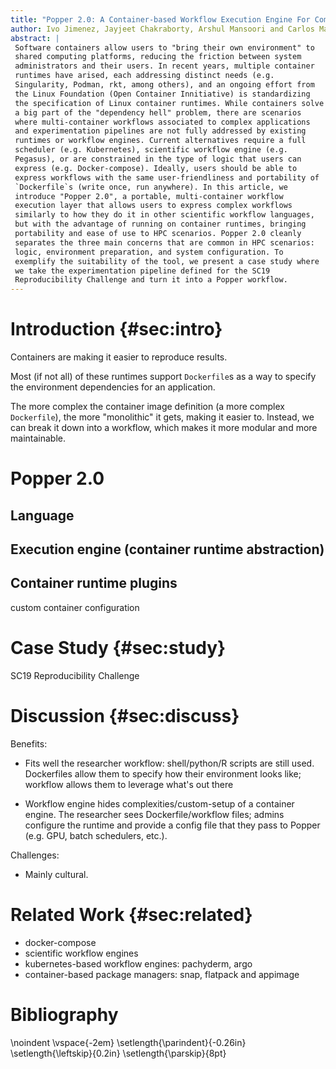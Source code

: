```yaml
---
title: "Popper 2.0: A Container-based Workflow Execution Engine For Complex Applications and Experimentation Pipelines"
author: Ivo Jimenez, Jayjeet Chakraborty, Arshul Mansoori and Carlos Maltzahn
abstract: |
 Software containers allow users to "bring their own environment" to 
 shared computing platforms, reducing the friction between system 
 administrators and their users. In recent years, multiple container 
 runtimes have arised, each addressing distinct needs (e.g. 
 Singularity, Podman, rkt, among others), and an ongoing effort from 
 the Linux Foundation (Open Container Innitiative) is standardizing 
 the specification of Linux container runtimes. While containers solve 
 a big part of the "dependency hell" problem, there are scenarios 
 where multi-container workflows associated to complex applications 
 and experimentation pipelines are not fully addressed by existing 
 runtimes or workflow engines. Current alternatives require a full 
 scheduler (e.g. Kubernetes), scientific workflow engine (e.g. 
 Pegasus), or are constrained in the type of logic that users can 
 express (e.g. Docker-compose). Ideally, users should be able to 
 express workflows with the same user-friendliness and portability of 
 `Dockerfile`s (write once, run anywhere). In this article, we 
 introduce "Popper 2.0", a portable, multi-container workflow 
 execution layer that allows users to express complex workflows 
 similarly to how they do it in other scientific workflow languages, 
 but with the advantage of running on container runtimes, bringing 
 portability and ease of use to HPC scenarios. Popper 2.0 cleanly 
 separates the three main concerns that are common in HPC scenarios: 
 logic, environment preparation, and system configuration. To 
 exemplify the suitability of the tool, we present a case study where 
 we take the experimentation pipeline defined for the SC19 
 Reproducibility Challenge and turn it into a Popper workflow.
---
```


# Introduction {#sec:intro}

Containers are making it easier to reproduce results.

Most (if not all) of these runtimes support `Dockerfile`s as a way to 
specify the environment dependencies for an application.

The more complex the container image definition (a more complex 
`Dockerfile`), the more "monolithic" it gets, making it easier to. 
Instead, we can break it down into a workflow, which makes it more 
modular and more maintainable.

# Popper 2.0

## Language

## Execution engine (container runtime abstraction)

## Container runtime plugins

custom container configuration

# Case Study {#sec:study}

SC19 Reproducibility Challenge

# Discussion {#sec:discuss}

Benefits:

  * Fits well the researcher workflow: shell/python/R scripts are 
    still used. Dockerfiles allow them to specify how their 
    environment looks like; workflow allows them to leverage what's 
    out there

  * Workflow engine hides complexities/custom-setup of a container 
    engine. The researcher sees Dockerfile/workflow files; admins 
    configure the runtime and provide a config file that they pass to 
    Popper (e.g. GPU, batch schedulers, etc.).

Challenges:

  * Mainly cultural.

# Related Work {#sec:related}

  * docker-compose
  * scientific workflow engines
  * kubernetes-based workflow engines: pachyderm, argo
  * container-based package managers: snap, flatpack and appimage

# Bibliography

<!-- hanged biblio -->

\noindent
\vspace{-2em}
\setlength{\parindent}{-0.26in}
\setlength{\leftskip}{0.2in}
\setlength{\parskip}{8pt}
